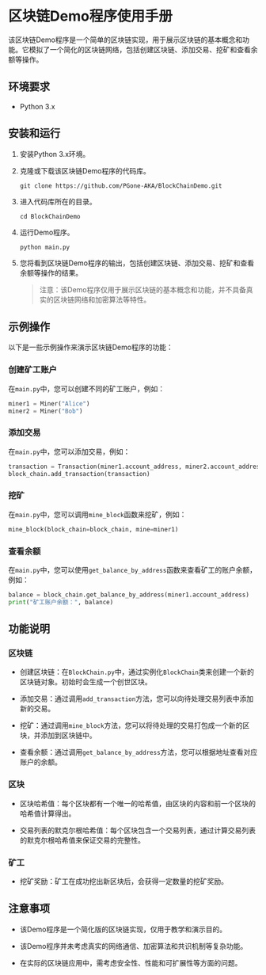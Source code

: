 
# 区块链Demo程序使用手册

该区块链Demo程序是一个简单的区块链实现，用于展示区块链的基本概念和功能。它模拟了一个简化的区块链网络，包括创建区块链、添加交易、挖矿和查看余额等操作。

## 环境要求

- Python 3.x

## 安装和运行

1. 安装Python 3.x环境。

2. 克隆或下载该区块链Demo程序的代码库。

   ```
   git clone https://github.com/PGone-AKA/BlockChainDemo.git
   ```

3. 进入代码库所在的目录。

   ```
   cd BlockChainDemo
   ```
4. 运行Demo程序。

   ```
   python main.py
   ```

5. 您将看到区块链Demo程序的输出，包括创建区块链、添加交易、挖矿和查看余额等操作的结果。

   > 注意：该Demo程序仅用于展示区块链的基本概念和功能，并不具备真实的区块链网络和加密算法等特性。

## 示例操作

以下是一些示例操作来演示区块链Demo程序的功能：

### 创建矿工账户

在`main.py`中，您可以创建不同的矿工账户，例如：

```python
miner1 = Miner("Alice")
miner2 = Miner("Bob")
```

### 添加交易

在`main.py`中，您可以添加交易，例如：

```python
transaction = Transaction(miner1.account_address, miner2.account_address, 500)
block_chain.add_transaction(transaction)
```

### 挖矿

在`main.py`中，您可以调用`mine_block`函数来挖矿，例如：

```python
mine_block(block_chain=block_chain, mine=miner1)
```

### 查看余额

在`main.py`中，您可以使用`get_balance_by_address`函数来查看矿工的账户余额，例如：

```python
balance = block_chain.get_balance_by_address(miner1.account_address)
print("矿工账户余额：", balance)
```

## 功能说明

### 区块链

- 创建区块链：在`BlockChain.py`中，通过实例化`BlockChain`类来创建一个新的区块链对象。初始时会生成一个创世区块。

- 添加交易：通过调用`add_transaction`方法，您可以向待处理交易列表中添加新的交易。

- 挖矿：通过调用`mine_block`方法，您可以将待处理的交易打包成一个新的区块，并添加到区块链中。

- 查看余额：通过调用`get_balance_by_address`方法，您可以根据地址查看对应账户的余额。

### 区块

- 区块哈希值：每个区块都有一个唯一的哈希值，由区块的内容和前一个区块的哈希值计算得出。

- 交易列表的默克尔根哈希值：每个区块包含一个交易列表，通过计算交易列表的默克尔根哈希值来保证交易的完整性。

### 矿工

- 挖矿奖励：矿工在成功挖出新区块后，会获得一定数量的挖矿奖励。

## 注意事项

- 该Demo程序是一个简化版的区块链实现，仅用于教学和演示目的。

- 该Demo程序并未考虑真实的网络通信、加密算法和共识机制等复杂功能。

- 在实际的区块链应用中，需考虑安全性、性能和可扩展性等方面的问题。


